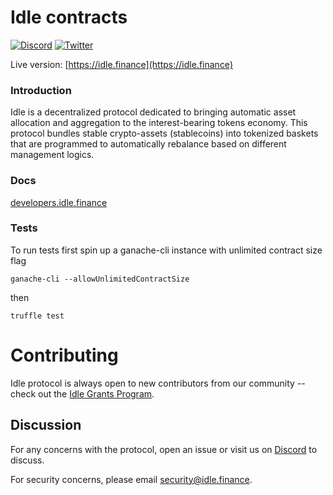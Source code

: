 # Idle contracts

[![Discord](https://img.shields.io/discord/606071749657755668?color=768AD4&label=discord)](https://discord.com/channels/606071749657755668/)
[![Twitter](https://img.shields.io/twitter/follow/idlefinance?style=social)](https://twitter.com/idlefinance)

Live version: [https://idle.finance](https://idle.finance)

### Introduction
Idle is a decentralized protocol dedicated to bringing automatic asset allocation and aggregation to the interest-bearing tokens economy. This protocol bundles stable crypto-assets (stablecoins) into tokenized baskets that are programmed to automatically rebalance based on different management logics.

### Docs
[developers.idle.finance](http://developers.idle.finance/)

### Tests
To run tests first spin up a ganache-cli instance with unlimited contract size flag
```
ganache-cli --allowUnlimitedContractSize
```

then

```
truffle test
```

Contributing
============

Idle protocol is always open to new contributors from our community -- check out the [Idle Grants Program](https://idlelabs.notion.site/Idle-Grants-Program-f9242236e1ea4d19abe6a3b0e161e85e).

Discussion
----------

For any concerns with the protocol, open an issue or visit us on [Discord](https://discord.gg/fJaBYmS) to discuss.

For security concerns, please email [security@idle.finance](mailto:security@idle.finance).